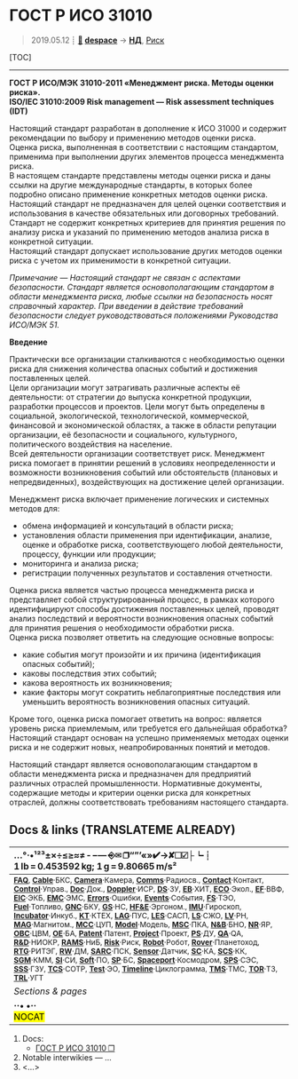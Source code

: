 # ГОСТ Р ИСО 31010
> 2019.05.12 ┊ **[🚀](../index/index.md) [despace](index.md)** → **[НД](doc.md)**, [Риск](risk.md)

[TOC]

---

**ГОСТ Р ИСО/МЭК 31010-2011 «Менеджмент риска. Методы оценки риска».**  
**ISO/IEC 31010:2009 Risk management — Risk assessment techniques (IDT)**

Настоящий стандарт разработан в дополнение к ИСО 31000 и содержит рекомендации по выбору и применению методов оценки риска.  
Оценка риска, выполненная в соответствии с настоящим стандартом, применима при выполнении других элементов процесса менеджмента риска.  
В настоящем стандарте представлены методы оценки риска и даны ссылки на другие международные стандарты, в которых более подробно описано применение конкретных методов оценки риска.  
Настоящий стандарт не предназначен для целей оценки соответствия и использования в качестве обязательных или договорных требований.  
Стандарт не содержит конкретных критериев для принятия решения по анализу риска и указаний по применению методов анализа риска в конкретной ситуации.  
Настоящий стандарт допускает использование других методов оценки риска с учетом их применимости в конкретной ситуации.

*Примечание — Настоящий стандарт не связан с аспектами безопасности. Стандарт является основополагающим стандартом в области менеджмента риска, любые ссылки на безопасность носят справочный характер. При введении в действие требований безопасности следует руководствоваться положениями Руководства ИСО/МЭК 51.*

**Введение**

Практически все организации сталкиваются с необходимостью оценки риска для снижения количества опасных событий и достижения поставленных целей.  
Цели организации могут затрагивать различные аспекты её деятельности: от стратегии до выпуска конкретной продукции, разработки процессов и проектов. Цели могут быть определены в социальной, экологической, технологической, коммерческой, финансовой и экономической областях, а также в области репутации организации, её безопасности и социального, культурного, политического воздействия на население.  
Всей деятельности организации соответствует риск. Менеджмент риска помогает в принятии решений в условиях неопределенности и возможности возникновения событий или обстоятельств (плановых и непредвиденных), воздействующих на достижение целей организации.

Менеджмент риска включает применение логических и системных методов для:

   - обмена информацией и консультаций в области риска;
   - установления области применения при идентификации, анализе, оценке и обработке риска, соответствующего любой деятельности, процессу, функции или продукции;
   - мониторинга и анализа риска;
   - регистрации полученных результатов и составления отчетности.

Оценка риска является частью процесса менеджмента риска и представляет собой структурированный процесс, в рамках которого идентифицируют способы достижения поставленных целей, проводят анализ последствий и вероятности возникновения опасных событий для принятия решения о необходимости обработки риска.  
Оценка риска позволяет ответить на следующие основные вопросы:

   - какие события могут произойти и их причина (идентификация опасных событий);
   - каковы последствия этих событий;
   - какова вероятность их возникновения;
   - какие факторы могут сократить неблагоприятные последствия или уменьшить вероятность возникновения опасных ситуаций.

Кроме того, оценка риска помогает ответить на вопрос: является уровень риска приемлемым, или требуется его дальнейшая обработка? Настоящий стандарт основан на успешно применяемых методах оценки риска и не содержит новых, неапробированных понятий и методов.

Настоящий стандарт является основополагающим стандартом в области менеджмента риска и предназначен для предприятий различных отраслей промышленности. Нормативные документы, содержащие методы и критерии оценки риска для конкретных отраслей, должны соответствовать требованиям настоящего стандарта.



<p style="page-break-after:always"> </p>

## Docs & links (TRANSLATEME ALREADY)
|…°·•¹²³±×÷≤≥≈≠ ‑ −— ⎆✉ ❐“”’«»✔→✘☐☑├┕┆ 1 lb = 0.453592 kg; 1 g = 9.80665 m/s²|
|:--|
|<small>**[FAQ](faq.md)**, **[Cable](cable.md)**·БКС, **[Camera](camera.md)**·Камера, **[Comms](comms.md)**·Радиосв., **[Contact](contact.md)**·Контакт, **[Control](control.md)**·Управ., **[Doc](doc.md)**·Док., **[Doppler](doppler.md)**·ИСР, **[DS](ds.md)**·ЗУ, **[EB](eb.md)**·ХИТ, **[ECO](ecology.md)**·Экол., **[EF](ef.md)**·ВВФ, **[ElC](elc.md)**·ЭКБ, **[EMC](emc.md)**·ЭМС, **[Errors](error.md)**·Ошибки, **[Events](event.md)**·События, **[FS](fs.md)**·ТЭО, **[Fuel](fuel.md)**·Топливо, **[GNC](gnc.md)**·БКУ, **[GS](scs.md)**·НС, **[HF&E](hfe.md)**·Эргоном., **[IMU](imu.md)**·Гироскоп, **[Incubator](incubator.md)**·Инкуб., **[KT](kt.md)**·КТЕХ, **[LAG](lag.md)**·ПУC, **[LES](les.md)**·САСП, **[LS](ls.md)**·СЖО, **[LV](lv.md)**·РН, **[MAG](mag.md)**·Магнитом., **[MCC](mcc.md)**·ЦУП, **[Model](model.md)**·Модель, **[MSC](sc.md)**·ПКА, **[N&B](nnb.md)**·БНО, **[NR](nr.md)**·ЯР, **[OBC](obc.md)**·ЦВМ, **[OE](oe.md)**·БА, **[Patent](патент.md)**·Патент, **[Project](project.md)**·Проект, **[PS](ps.md)**·ДУ, **[QA](quality.md)**·QA, **[R&D](rnd.md)**·НИОКР, **[RAMS](rams.md)**·НиБ, **[Risk](risk.md)**·Риск, **[Robot](robotics.md)**·Робот, **[Rover](rover.md)**·Планетоход, **[RTG](rtg.md)**·РИТЭГ, **[RW](rw.md)**·ДМ, **[SARC](sarc.md)**·ПСК, **[Sensor](sensor.md)**·Датчик, **[SC](sc.md)**·КА, **[SCS](scs.md)**·КК, **[SGM](sgm.md)**·КММ, **[SI](si.md)**·СИ, **[Soft](soft.md)**·ПО, **[SP](sp.md)**·БС, **[Spaceport](spaceport.md)**·Космодром, **[SPS](sps.md)**·СЭС, **[SSS](sss.md)**·ГЗУ, **[TCS](tcs.md)**·СОТР, **[Test](test.md)**·ЭО, **[Timeline](timeline.md)**·Циклограмма, **[TMS](tms.md)**·ТМС, **[TOR](tor.md)**·ТЗ, **[TRL](trl.md)**·УГТ</small>|
|*Sections & pages*|
|**··• [](.md) •··**<br> <mark>NOCAT</mark> |

   1. Docs:
      - [ГОСТ Р ИСО 31010 ❐](f/doc/gost_iso_31010.pdf)
   1. Notable interwikies — …
   1. <…>
